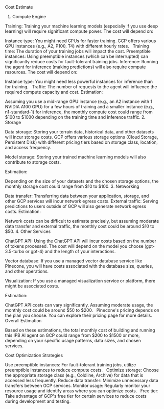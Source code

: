 Cost Estimate

1. Compute Engine

  Training:  Training your machine learning models (especially if you use deep learning) will require significant compute power. The cost will depend on:   

Instance type: You might need GPUs for faster training. GCP offers various GPU instances (e.g., A2, P100, T4) with different hourly rates.   
Training time: The duration of your training jobs will impact the cost.
Preemptible instances: Using preemptible instances (which can be interrupted) can significantly reduce costs for fault-tolerant training jobs.
Inference:  Running the agent for inference (making predictions) will also require compute resources. The cost will depend on:

Instance type: You might need less powerful instances for inference than for training.   
Traffic: The number of requests to the agent will influence the required compute capacity and cost.
Estimation:

Assuming you use a mid-range GPU instance (e.g., an A2 instance with 1 NVIDIA A100 GPU) for a few hours of training and a smaller instance (e.g., n1-standard-1) for inference, the monthly compute cost could range from $100 to $1000 depending on the training time and inference traffic.
2. Storage

  Data storage:  Storing your terrain data, historical data, and other datasets will incur storage costs. GCP offers various storage options (Cloud Storage, Persistent Disk) with different pricing tiers based on storage class, location, and access frequency.   

Model storage:  Storing your trained machine learning models will also contribute to storage costs.

Estimation:

Depending on the size of your datasets and the chosen storage options, the monthly storage cost could range from $10 to $100.
3. Networking

Data transfer: Transferring data between your application, storage, and other GCP services will incur network egress costs.
External traffic: Serving predictions to users outside of GCP will also generate network egress costs.
Estimation:

Network costs can be difficult to estimate precisely, but assuming moderate data transfer and external traffic, the monthly cost could be around $10 to $50.
4. Other Services

  ChatGPT API:  Using the ChatGPT API will incur costs based on the number of tokens processed. The cost will depend on the model you choose (gpt-3.5-turbo or gpt-4) and the length of your interactions.   

Vector database:  If you use a managed vector database service like Pinecone, you will have costs associated with the database size, queries, and other operations.

Visualization:  If you use a managed visualization service or platform, there might be associated costs.

Estimation:

ChatGPT API costs can vary significantly. Assuming moderate usage, the monthly cost could be around $50 to $200.   
Pinecone's pricing depends on the plan you choose. You can explore their pricing page for more details.
Overall Estimation

Based on these estimations, the total monthly cost of building and running this IPB AI agent on GCP could range from $200 to $1500 or more, depending on your specific usage patterns, data sizes, and chosen services.

Cost Optimization Strategies

Use preemptible instances: For fault-tolerant training jobs, utilize preemptible instances to reduce compute costs.   
Optimize storage: Choose the appropriate storage class (e.g., Coldline, Archive) for data that is accessed less frequently.
Reduce data transfer: Minimize unnecessary data transfers between GCP services.
Monitor usage: Regularly monitor your resource usage and identify areas where you can optimize costs.   
Free tier: Take advantage of GCP's free tier for certain services to reduce costs during development and testing.
